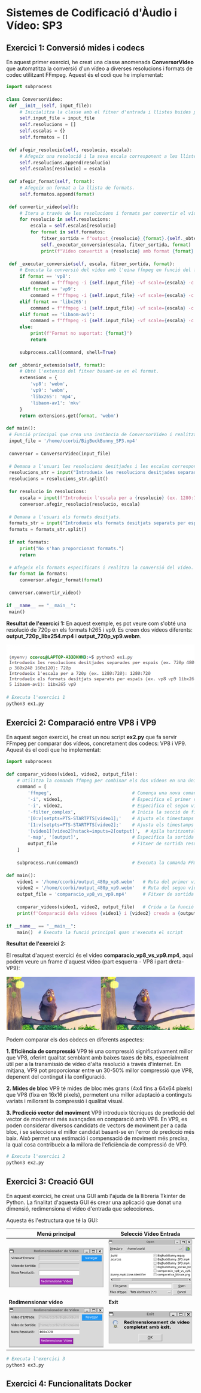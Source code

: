 # Sistemes de Codificació d'Àudio i Vídeo: SP3

## Exercici 1: Conversió mides i codecs
En aquest primer exercici, he creat una classe anomenada **ConversorVideo** que automatitza la conversió d'un vídeo a diverses resolucions i formats de codec utilitzant FFmpeg.
Aquest és el codi que he implementat:
   ```python
   import subprocess

class ConversorVideo:
    def __init__(self, input_file):
        # Inicialitza la classe amb el fitxer d'entrada i llistes buides per a resolucions, escales i formats.
        self.input_file = input_file
        self.resolucions = []
        self.escalas = {}
        self.formatos = []

    def afegir_resolucio(self, resolucio, escala):
        # Afegeix una resolució i la seva escala corresponent a les llistes.
        self.resolucions.append(resolucio)
        self.escalas[resolucio] = escala

    def afegir_format(self, format):
        # Afegeix un format a la llista de formats.
        self.formatos.append(format)

    def convertir_video(self):
        # Itera a través de les resolucions i formats per convertir el vídeo.
        for resolucio in self.resolucions:
            escala = self.escalas[resolucio]
            for format in self.formatos:
                fitxer_sortida = f"output_{resolucio}_{format}.{self._obtenir_extensio(format)}"
                self._executar_conversio(escala, fitxer_sortida, format)
                print(f"Vídeo convertit a {resolucio} amb format {format} i guardat a {fitxer_sortida}")

    def _executar_conversio(self, escala, fitxer_sortida, format):
        # Executa la conversió del vídeo amb l'eina ffmpeg en funció del format especificat.
        if format == 'vp8':
            command = f"ffmpeg -i {self.input_file} -vf scale={escala} -c:v libvpx -b:v 1M -c:a libvorbis {fitxer_sortida}"
        elif format == 'vp9':
            command = f"ffmpeg -i {self.input_file} -vf scale={escala} -c:v libvpx-vp9 -b:v 1M -c:a libvorbis {fitxer_sortida}"
        elif format == 'libx265':
            command = f"ffmpeg -i {self.input_file} -vf scale={escala} -c:a copy -c:v libx265 {fitxer_sortida}"
        elif format == 'libaom-av1':
            command = f"ffmpeg -i {self.input_file} -vf scale={escala} -c:v libaom-av1 -crf 30 {fitxer_sortida}"
        else:
            print(f"Format no suportat: {format}")
            return

        subprocess.call(command, shell=True)

    def _obtenir_extensio(self, format):
        # Obté l'extensió del fitxer basant-se en el format.
        extensions = {
            'vp8': 'webm',
            'vp9': 'webm',
            'libx265': 'mp4',
            'libaom-av1': 'mkv'
        }
        return extensions.get(format, 'webm')

def main():
    # Funció principal que crea una instància de ConversorVideo i realitza la conversió del vídeo.
    input_file = '/home/ccorbi/BigBuckBunny_SP3.mp4'

    conversor = ConversorVideo(input_file)

    # Demana a l'usuari les resolucions desitjades i les escalas corresponents.
    resolucions_str = input("Introdueix les resolucions desitjades separades per espais (ex. 720p 480p 360x240 160x120): ")
    resolucions = resolucions_str.split()

    for resolucio in resolucions:
        escala = input(f"Introdueix l'escala per a {resolucio} (ex. 1280:720): ")
        conversor.afegir_resolucio(resolucio, escala)

    # Demana a l'usuari els formats desitjats.
    formats_str = input("Introdueix els formats desitjats separats per espais (ex. vp8 vp9 libx265 libaom-av1): ")
    formats = formats_str.split()

    if not formats:
        print("No s'han proporcionat formats.")
        return

    # Afegeix els formats especificats i realitza la conversió del vídeo.
    for format in formats:
        conversor.afegir_format(format)

    conversor.convertir_video()

if __name__ == "__main__":
    main()

   ```
**Resultat de l'exercici 1:**
En aquest exemple, es pot veure com s'obté una resolució de 720p en els formats h265 i vp9. Es creen dos vídeos diferents: **output_720p_libx254.mp4** i **output_720p_vp9.webm**. 

![](https://github.com/caarmeecoorbii/SP3/blob/main/SP3-Resultatex1.png)

```python
# Executa l'exercici 1
python3 ex1.py
```

## Exercici 2: Comparació entre VP8 i VP9
En aquest segon exercici, he creat un nou script **ex2.py** que fa servir FFmpeg per comparar dos vídeos, concretament dos codecs: VP8 i VP9. Aquest és el codi que he implementat:

```python
import subprocess

def comparar_videos(video1, video2, output_file):
    # Utilitza la comanda ffmpeg per combinar els dos vídeos en una única pantalla
    command = [
        'ffmpeg',                              # Comença una nova comanda FFmpeg
        '-i', video1,                          # Especifica el primer vídeo d'entrada
        '-i', video2,                          # Especifica el segon vídeo d'entrada
        '-filter_complex',                     # Inicia la secció de filtres complexos de FFmpeg
        '[0:v]setpts=PTS-STARTPTS[video1];'    # Ajusta els timestamps del primer vídeo
        '[1:v]setpts=PTS-STARTPTS[video2];'    # Ajusta els timestamps del segon vídeo
        '[video1][video2]hstack=inputs=2[output]',  # Apila horitzontalment els dos vídeos
        '-map', '[output]',                    # Especifica la sortida dels filtres
        output_file                            # Fitxer de sortida resultant
    ]
    
    subprocess.run(command)                    # Executa la comanda FFmpeg

def main():
    video1 = '/home/ccorbi/output_480p_vp8.webm'   # Ruta del primer vídeo (VP8)
    video2 = '/home/ccorbi/output_480p_vp9.webm'   # Ruta del segon vídeo (VP9)
    output_file = 'comparacio_vp8_vs_vp9.mp4'      # Fitxer de sortida

    comparar_videos(video1, video2, output_file)   # Crida a la funció de comparació de vídeos
    print(f'Comparació dels vídeos {video1} i {video2} creada a {output_file}')  # Imprimeix un missatge informatiu

if __name__ == "__main__":
    main()  # Executa la funció principal quan s'executa el script
```

**Resultat de l'exercici 2:**

El resultat d'aquest exercici és el vídeo **comparacio_vp8_vs_vp9.mp4**, aquí podem veure un frame d'aquest vídeo (part esquerra - VP8 i part dreta- VP9):

![](https://github.com/caarmeecoorbii/SP3/blob/main/SP3-Resultatex2.png)

Podem comparar els dos còdecs en diferents aspectes:

**1. Eficiència de compressió** 
VP9 té una compressió significativament millor que VP8, oferint qualitat semblant amb baixes taxes de bits, especialment útil per a la transmissió de vídeo d'alta resolució a través d'internet. En mitjana, VP9 pot proporcionar entre un 30-50% millor compressió que VP8, depenent del contingut i la configuració.

**2. Mides de bloc**
VP9 té mides de bloc més grans (4x4 fins a 64x64 píxels) que VP8 (fixa en 16x16 píxels), permetent una millor adaptació a continguts variats i millorant la compressió i qualitat visual.

**3. Predicció vector del moviment**
VP9 introdueix tècniques de predicció del vector de moviment més avançades en comparació amb VP8. En VP9, es poden considerar diversos candidats de vectors de moviment per a cada bloc, i se selecciona el millor candidat basant-se en l'error de predicció més baix. Això permet una estimació i compensació de moviment més precisa, la qual cosa contribueix a la millora de l'eficiència de compressió de VP9.


```python
# Executa l'exercici 2
python3 ex2.py
```


## Exercici 3: Creació GUI
En aquest exercici, he creat una GUI amb l'ajuda de la llibreria Tkinter de Python. La finalitat d'aquesta GUI és crear una aplicació que donat una dimensió, redimensiona el vídeo d'entrada que selecciones.

Aquesta és l'estructura que té la GUI:

| Menú principal | Selecció Vídeo Entrada |
|----------|----------|
| ![Descripción 1](https://github.com/caarmeecoorbii/SP3/blob/main/menuprincipalGUI.png) | ![Descripción 2](https://github.com/caarmeecoorbii/SP3/blob/main/selecciofitxerGUI.png) |
| **Redimensionar vídeo** | **Exit** |
| ![Descripción 3](https://github.com/caarmeecoorbii/SP3/blob/main/redimensionarGUI.png) | ![Descripción 4](https://github.com/caarmeecoorbii/SP3/blob/main/exitGUI.png) |



```python
# Executa l'exercici 3
python3 ex3.py
```


## Exercici 4: Funcionalitats Docker
